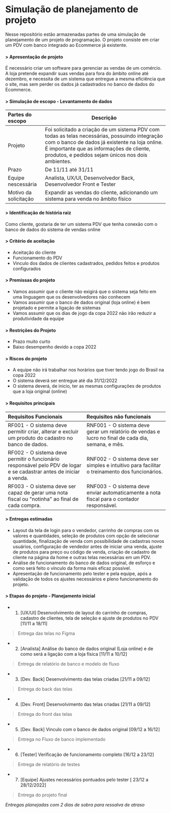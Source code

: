 # Simulação de planejamento de projeto
Nesse repositório estão armazenadas partes de uma simulação de planejamento de um projeto de programação. O projeto consiste em criar um PDV com banco integrado ao Ecommerce já existente. 

#### > Apresentação de projeto

É necessário criar um software para gerenciar as vendas de um comércio. A loja pretende expandir suas vendas para fora do âmbito online até dezembro, e necessita de um sistema que entregue a mesma eficiência que o site, mas sem perder os dados já cadastrados no banco de dados do Ecommerce.

#### > Simulação de escopo - Levantamento de dados
 
| Partes do escopo | Descrição |
| :------ | ----------- |
| Projeto | Foi solicitado a criação de um sistema PDV com todas as telas necessárias, possuindo integração com o banco de dados já existente na loja online. É importante que as informações de cliente, produtos, e pedidos sejam únicos nos dois ambientes. |
| Prazo | De 11/11 até 31/11 |
| Equipe nescessária | Analista, UX/UI, Desenvolvedor Back, Desenvolvedor Front e Tester |
| Motivo da solicitação | Expandir as vendas do cliente, adicionando um sistema para venda no âmbito físico

#### > Identificação de história raiz

Como cliente, gostaria de ter um sistema PDV que tenha conexão com o banco de dados do sistema de vendas online

#### > Critério de aceitação

- Aceitação do cliente
- Funcionamento do PDV
- Vinculo dos dados de clientes cadastrados, pedidos feitos e produtos configurados

#### > Premissas do projeto

- Vamos assumir que o cliente não exigirá que o sistema seja feito em uma linguagem que os desenvolvedores não conhecem  
- Vamos assumir que o banco de dados original (loja online) é bem projetado e permite a ligação de sistemas
- Vamos assumir que os dias de jogo da copa 2022 não irão reduzir a produtividade da equipe

#### > Restrições do Projeto 

- Prazo muito curto
- Baixo desempenho devido a copa 2022

#### > Riscos do projeto

- A equipe não irá trabalhar nos horários que tiver tendo jogo do Brasil na copa 2022
- O sistema deverá ser entregue até dia 31/12/2022
- O sistema deverá, de inicio, ter as mesmas configurações de produtos que a loja original (online)

#### > Requisitos principais 

| Requisitos Funcionais | Requisitos não funcionais |
| :----------- | :----------- |
| RF001 - O sistema deve permitir criar, alterar e excluir um produto do cadastro no banco de dados. | RNF001 - O sistema deve gerar um relatório de vendas e lucro no final de cada dia, semana, e mês. | 
| RF002 - O sistema deve permitir o funcionário responsável pelo PDV de logar e se cadastrar antes de iniciar a venda. | RNF002 - O sistema deve ser simples e intuitivo para facilitar o treinamento dos funcionários. |
| RF003 - O sistema deve ser capaz de gerar uma nota fiscal ou "notinha" ao final de cada compra. | RNF003 - O sistema deve enviar automaticamente a nota fiscal para o contador responsável. |

#### > Entregas estimadas 

- Layout da tela de login para o vendedor, carrinho de compras com os valores e quantidades, seleção de produtos com opção de selecionar quantidade, finalização de venda com possibilidade de cadastras novos usuários, configuração de vendedor antes de iniciar uma venda, ajuste de produtos para preço ou código de venda, criação de cadastro de cliente na página da home e outras telas necessárias em um PDV.
- Análise de funcionamento do banco de dados original, de esforço e como será feito o vínculo da forma mais eficaz possível.
- Apresentação de funcionamento pelo tester e pela equipe, após a validação de todos os ajustes necessários e pleno funcionamento do projeto.

#### > Etapas do projeto - Planejamento inicial

- 01. [UX/UI] Desenvolvimento de layout do carrinho de compras, cadastro de clientes, tela de seleção e ajuste de produtos no PDV [11/11 a 18/11]
> Entrega das telas no Figma
- 02. [Analista] Análise do banco de dados original (Loja online) e de como será a ligação com a loja física [11/11 a 10/12]
> Entrega de relatório de banco e modelo de fluxo
- 03. [Dev. Back] Desenvolvimento das telas criadas [21/11 a 09/12]
> Entrega do back das telas
- 04. [Dev. Front] Desenvolvimento das telas criadas [21/11 a 09/12]
> Entrega do front das telas
- 05. [Dev. Back] Vinculo com o banco de dados original [09/12 a 16/12]
> Entrega no Fluxo de banco implementado
- 06. [Tester] Verificação de funcionamento completo [16/12 a 23/12]
> Entrega de relatório de testes
- 07. [Equipe] Ajustes necessários pontuados pelo tester [ 23/12 a 28/12/2022]
> Entrega do projeto final

_Entregas planejadas com 2 dias de sobra para ressalva de atraso_
